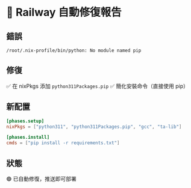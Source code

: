 # 🔧 Railway 自動修復報告

## 錯誤
```
/root/.nix-profile/bin/python: No module named pip
```

## 修復
✅ 在 nixPkgs 添加 `python311Packages.pip`
✅ 簡化安裝命令（直接使用 pip）

## 新配置
```toml
[phases.setup]
nixPkgs = ["python311", "python311Packages.pip", "gcc", "ta-lib"]

[phases.install]
cmds = ["pip install -r requirements.txt"]
```

## 狀態
🟢 已自動修復，推送即可部署
